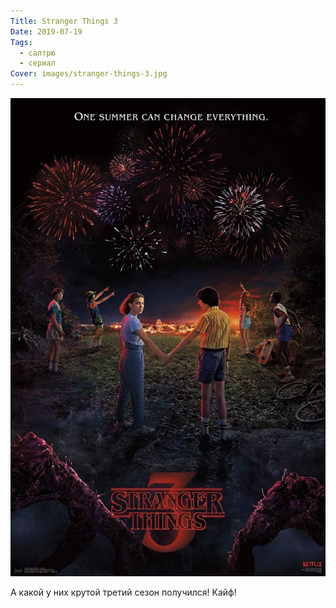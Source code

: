 ```yaml
---
Title: Stranger Things 3
Date: 2019-07-19
Tags:
  - саптрю
  - сериал
Cover: images/stranger-things-3.jpg
---
```


![Stranger Things 3](images/stranger-things-3.jpg)

А какой у них крутой третий сезон получился! Кайф!